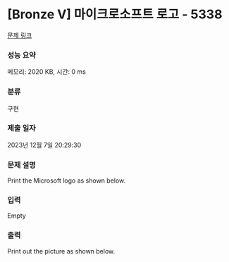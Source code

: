 # [Bronze V] 마이크로소프트 로고 - 5338 

[문제 링크](https://www.acmicpc.net/problem/5338) 

### 성능 요약

메모리: 2020 KB, 시간: 0 ms

### 분류

구현

### 제출 일자

2023년 12월 7일 20:29:30

### 문제 설명

<p>Print the Microsoft logo as shown below.</p>

### 입력 

 Empty

### 출력 

 <p>Print out the picture as shown below.</p>

